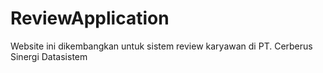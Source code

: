# ReviewApplication
Website ini dikembangkan untuk sistem review karyawan di PT. Cerberus Sinergi Datasistem
